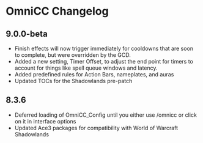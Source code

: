 # OmniCC Changelog

## 9.0.0-beta

* Finish effects will now trigger immediately for cooldowns that are soon to complete, but were overridden by the GCD.
* Added a new setting, Timer Offset, to adjust the end point for timers to account for things like spell queue windows and latency.
* Added predefined rules for Action Bars, nameplates, and auras
* Updated TOCs for the Shadowlands pre-patch

## 8.3.6

* Deferred loading of OmniCC_Config until you either use /omnicc or click on it in interface options
* Updated Ace3 packages for compatibility with World of Warcraft Shadowlands